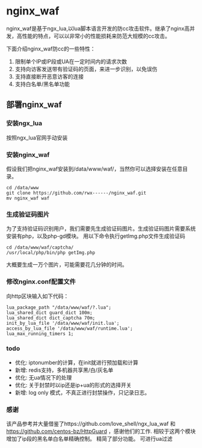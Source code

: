 # nginx_waf

nginx\_waf是基于ngx\_lua,以lua脚本语言开发的防cc攻击软件。继承了nginx高并发，高性能的特点，可以以非常小的性能损耗来防范大规模的cc攻击。

下面介绍nginx\_waf防cc的一些特性：

1. 限制单个IP或IP段或UA在一定时间内的请求次数
2. 支持向访客发送带有验证码的页面，来进一步识别，以免误伤
3. 支持直接断开恶意访客的连接
4. 支持白名单/黑名单功能

## 部署nginx_waf
### 安装ngx_lua

按照ngx_lua官网手动安装

### 安装nginx_waf

假设我们把nginx_waf安装到/data/www/waf/，当然你可以选择安装在任意目录。

```
cd /data/www
git clone https://github.com/rwx------/nginx_waf.git
mv nginx_waf waf
```

### 生成验证码图片

为了支持验证码识别用户，我们需要先生成验证码图片。生成验证码图片需要系统安装有php，以及php-gd模块。
用以下命令执行getImg.php文件生成验证码

```
cd /data/www/waf/captcha/
/usr/local/php/bin/php getImg.php
```

大概要生成一万个图片，可能需要花几分钟的时间。

### 修改nginx.conf配置文件

向http区块输入如下代码：

```
lua_package_path "/data/www/waf/?.lua";
lua_shared_dict guard_dict 100m;
lua_shared_dict dict_captcha 70m;
init_by_lua_file '/data/www/waf/init.lua';
access_by_lua_file '/data/www/waf/runtime.lua';
lua_max_running_timers 1;
```

### todo
- 优化: iptonumber的计算，在init就进行预加载和计算
- 新增: redis支持，多机器共享黑/白/灰名单
- 优化: 无ua情况下的处理
- 优化: 关于封禁时以ip还是ip+ua的形式的选择开关
- 新增: log only 模式，不真正进行封禁操作，只记录日志。

### 感谢
该产品参考并大量借鉴了https://github.com/love_shell/ngx_lua_waf 和 https://github.com/centos-bz/HttpGuard ，感谢他们的工作.
相较于这两个模块
增加了ip段的黑名单白名单精确控制。
精简了部分功能。
可进行ua过滤
